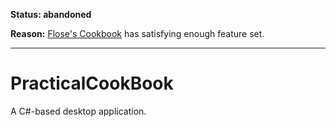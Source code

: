 **Status: abandoned**

**Reason:** [Flose's Cookbook](https://www.mal-was-anderes.de/en/kochbuch) has satisfying enough feature set.

------------------

# PracticalCookBook
A C#-based desktop application.
